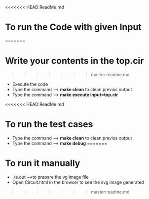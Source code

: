 <<<<<<< HEAD:ReadMe.md
# To run the Code with given Input
=======
# Write your contents in the top.cir
>>>>>>> master:readme.md
- Execute the code
- Type the command --> **make clean** to clean previos output
- Type the command -->  **make execute input=top.cir**

<<<<<<< HEAD:ReadMe.md
# To run the test cases
- Type the command --> **make clean** to clean previos output
- Type the command -->  **make debug**
=======
# To run it manually
- ./a.out -->to prepare the vg image file
- Open Circuit.html in the browser to see the svg image generated
>>>>>>> master:readme.md
